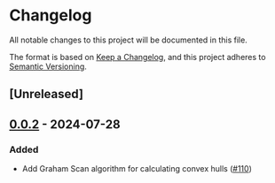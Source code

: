 # Changelog
All notable changes to this project will be documented in this file.

The format is based on [Keep a Changelog](https://keepachangelog.com/en/1.0.0/),
and this project adheres to [Semantic Versioning](https://semver.org/spec/v2.0.0.html).

## [Unreleased]

## [0.0.2](https://github.com/EmilyMatt/mapping-rs/compare/mapping-suites-v0.0.1...mapping-suites-v0.0.2) - 2024-07-28

### Added
- Add Graham Scan algorithm for calculating convex hulls ([#110](https://github.com/EmilyMatt/mapping-rs/pull/110))
